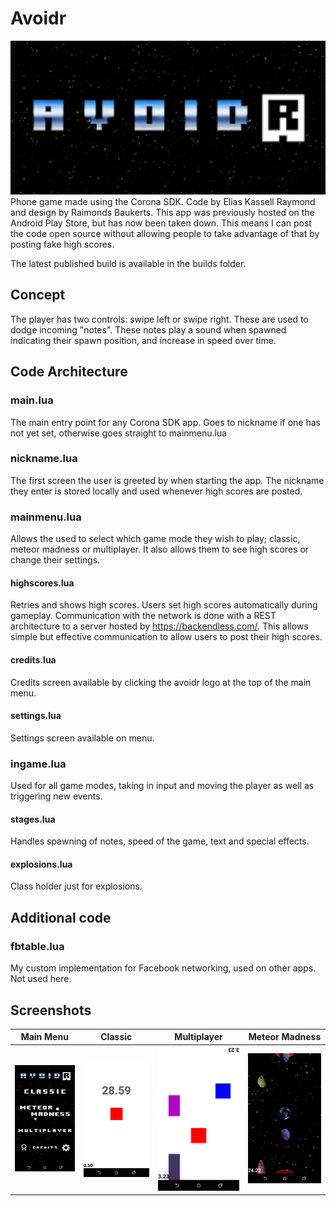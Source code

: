 # Avoidr
![Avoidr banner](screenshots/banner.png)
Phone game made using the Corona SDK. Code by Elias Kassell Raymond and design by Raimonds Baukerts. This app was previously hosted on the Android Play Store, but has now been taken down. This means I can post the code open source without allowing people to take advantage of that by posting fake high scores.

The latest published build is available in the builds folder.

## Concept
The player has two controls: swipe left or swipe right. These are used to dodge incoming "notes". These notes play a sound when spawned indicating their spawn position, and increase in speed over time.

## Code Architecture
### main.lua
The main entry point for any Corona SDK app. Goes to nickname if one has not yet set, otherwise goes straight to mainmenu.lua

### nickname.lua
The first screen the user is greeted by when starting the app. The nickname they enter is stored locally and used whenever high scores are posted.

### mainmenu.lua
Allows the used to select which game mode they wish to play; classic, meteor madness or multiplayer. It also allows them to see high scores or change their settings.
#### highscores.lua
Retries and shows high scores. Users set high scores automatically during gameplay. Communication with the network is done with a REST architecture to a server hosted by https://backendless.com/. This allows simple but effective communication to allow users to post their high scores.
#### credits.lua
Credits screen available by clicking the avoidr logo at the top of the main menu.
#### settings.lua
Settings screen available on menu.

### ingame.lua
Used for all game modes, taking in input and moving the player as well as triggering new events.
#### stages.lua
Handles spawning of notes, speed of the game, text and special effects.
#### explosions.lua
Class holder just for explosions.

## Additional code
### fbtable.lua
My custom implementation for Facebook networking, used on other apps. Not used here.

## Screenshots
  Main Menu                  |  Classic                    |      Multiplayer            |  Meteor Madness             |
:---------------------------:|:---------------------------:|:---------------------------:|:---------------------------:|
 ![](screenshots/phone1.png) | ![](screenshots/phone3.png) | ![](screenshots/phone4.png) | ![](screenshots/phone2.png) |
